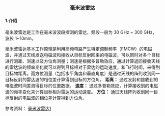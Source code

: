 ### <center> 毫米波雷达
#### 1.介绍
毫米波雷达是工作在毫米波波段探测的雷达，频段一般为 30 GHz ~ 300 GHz， 波长 1~10mm。

毫米波雷达基本工作原理是利用高频电路产生特定调制频率（FMCW）的电磁波，并通过天线发送电磁波和接收从目标反射回来的电磁波，可以同时对多个目标进行测距、测速以及方位角测量；测速是根据多普勒效应，通过计算返回接收天线的雷达波的频率变化就可以得到目标相对于雷达的运动速度，和飞行时间，来得到目标物距离。而方位测量（包括水平角度和垂直角度）是通过天线的阵列收到同一目标反射的雷达波的相位差计算得到目标的方位角。
**距离：** 通过发射和接收到的电磁波时间差测得目标的位置数据。
**速度：** 通过多普勒效应，计算接收到的电磁波的频率变化来计算目标相对雷达的运动速度。
**方位：** 通过天线阵列收到同一目标反射的电磁波的相位差计算得到方位角。

参考资料：
[毫米波雷达1](https://zhuanlan.zhihu.com/p/346374177?utm_medium=social&utm_oi=718198805442330624)